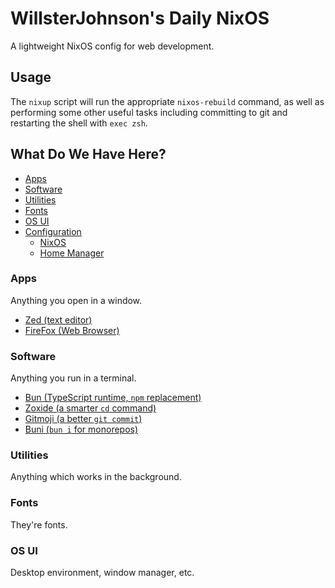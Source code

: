 # WillsterJohnson's Daily NixOS

A lightweight NixOS config for web development.

## Usage

The `nixup` script will run the appropriate `nixos-rebuild` command, as well
as performing some other useful tasks including committing to git and restarting
the shell with `exec zsh`.

## What Do We Have Here?

-   [Apps](#apps)
-   [Software](#software)
-   [Utilities](#utilities)
-   [Fonts](#fonts)
-   [OS UI](#os-ui)
-   [Configuration](#configuration)
    -   [NixOS](#nixos)
    -   [Home Manager](#home-manager)

### Apps

Anything you open in a window.

-   [Zed (text editor)](https://zed.dev)
-   [FireFox (Web Browser)](https://www.mozilla.org/en-GB/firefox)

### Software

Anything you run in a terminal.

-   [Bun (TypeScript runtime, `npm` replacement)](https://bun.sh)
-   [Zoxide (a smarter `cd` command)](https://github.com/ajeetdsouza/zoxide)
-   [Gitmoji (a better `git commit`)](https://gitmoji.dev/)
-   [Buni (`bun i` for monorepos)](./hosts/default/.homefiles/buni/readme.md)

### Utilities

Anything which works in the background.

### Fonts

They're fonts.

### OS UI

Desktop environment, window manager, etc.
